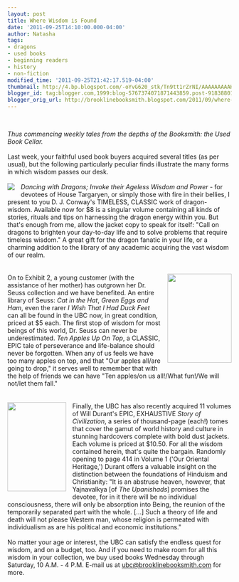 ```yaml
---
layout: post
title: Where Wisdom is Found
date: '2011-09-25T14:10:00.000-04:00'
author: Natasha
tags:
- dragons
- used books
- beginning readers
- history
- non-fiction
modified_time: '2011-09-25T21:42:17.519-04:00'
thumbnail: http://4.bp.blogspot.com/-oYvG620_stk/Tn9tt1rZrNI/AAAAAAAAAH8/VSZS-znTP8c/s72-c/dancing_with_dragons.jpg
blogger_id: tag:blogger.com,1999:blog-5767374071871443859.post-9183880150225184462
blogger_orig_url: http://brooklinebooksmith.blogspot.com/2011/09/where-wisdom-is-found.html
---
```


<br /><div style="margin-bottom: 0in;"><em>Thus commencing weekly tales from the depths of the Booksmith: the Used Book Cellar.</em></div><div style="margin-bottom: 0in;"><br /></div><div style="margin-bottom: 0in;">Last week, your faithful used book buyers acquired several titles (as per usual), but the following particularly peculiar finds illustrate the many forms in which wisdom passes our desk.</div><div style="margin-bottom: 0in;"><br /></div><div class="separator" style="clear: both; text-align: center;"><a href="http://4.bp.blogspot.com/-oYvG620_stk/Tn9tt1rZrNI/AAAAAAAAAH8/VSZS-znTP8c/s1600/dancing_with_dragons.jpg" imageanchor="1" style="clear: left; cssfloat: left; float: left; margin-bottom: 1em; margin-right: 1em;"><img border="0" hca="true" src="http://4.bp.blogspot.com/-oYvG620_stk/Tn9tt1rZrNI/AAAAAAAAAH8/VSZS-znTP8c/s1600/dancing_with_dragons.jpg" /></a></div><div style="margin-bottom: 0in;"><i>Dancing with Dragons; Invoke their Ageless Wisdom and Power</i> - for devotees of House Targaryen, or simply those with fire in their&nbsp;bellies, I present to you D. J. Conway's TIMELESS, CLASSIC work of dragon-wisdom. Available now for $8 is a singular volume containing all kinds of stories, rituals and tips on harnessing the dragon energy within you. But that's enough from me, allow the jacket copy to speak for itself: "Call on dragons to brighten your day-to-day life and to solve problems that require timeless wisdom." A great gift for the dragon fanatic in your life, or a charming addition to the library of any academic acquiring the vast wisdom of our realm.</div><div style="margin-bottom: 0in;"><br /></div><div style="margin-bottom: 0in;"><br /></div><div class="separator" style="clear: both; text-align: center;"><a href="http://2.bp.blogspot.com/-rqQHF4Sdqdk/Tn9tzSZ0_wI/AAAAAAAAAIA/DiGy7RxCIh8/s1600/tenapples.jpg" imageanchor="1" style="clear: right; cssfloat: right; float: right; margin-bottom: 1em; margin-left: 1em;"><img border="0" hca="true" height="200" src="http://2.bp.blogspot.com/-rqQHF4Sdqdk/Tn9tzSZ0_wI/AAAAAAAAAIA/DiGy7RxCIh8/s200/tenapples.jpg" width="144" /></a></div><div style="margin-bottom: 0in;">On to Exhibit 2, a young customer (with the assistance of her mother) has outgrown her Dr. Seuss collection and we have benefited. An entire library of Seuss: <i>Cat in the Hat</i>, <i>Green Eggs and Ham</i>, even the rarer <i>I Wish That I Had Duck Feet</i> can all be found in the UBC now, in great condition, priced at $5 each. The first stop of wisdom for most beings of this world, Dr. Seuss can never be underestimated. <i>Ten Apples Up On Top</i>, a CLASSIC, EPIC tale of perseverance and life-balance should never be forgotten. When any of us feels we have too many apples on top, and that "Our apples all/are going to drop," it serves well to remember that with the help of friends we can have "Ten apples/on us all!/What fun!/We will not/let them fall."</div><div style="margin-bottom: 0in;"><br /></div><div style="margin-bottom: 0in;"><br /></div><div class="separator" style="clear: both; text-align: center;"><a href="http://1.bp.blogspot.com/-7Q1HaOJGJvk/Tn9t3vCiCoI/AAAAAAAAAIE/YT9qXhNvlEk/s1600/Our_Oriental_Heritage.jpg" imageanchor="1" style="clear: left; cssfloat: left; float: left; margin-bottom: 1em; margin-right: 1em;"><img border="0" hca="true" height="200" src="http://1.bp.blogspot.com/-7Q1HaOJGJvk/Tn9t3vCiCoI/AAAAAAAAAIE/YT9qXhNvlEk/s200/Our_Oriental_Heritage.jpg" width="132" /></a></div><div style="margin-bottom: 0in;">Finally, the UBC has also recently acquired 11 volumes of Will Durant's EPIC, EXHAUSTIVE <i>Story of Civilization</i>, a series of thousand-page (each!) tomes that cover the gamut of world history and culture in stunning hardcovers complete with bold dust jackets. Each volume is priced at $10.50. For all the wisdom contained herein, that's quite the bargain. Randomly opening to page 414 in Volume 1 ('Our Oriental Heritage,') Durant offers a valuable insight on the distinction between the foundations of Hinduism and Christianity: "It is an abstruse heaven, however, that Yajnavalkya [of <i>The Upanishads</i><span style="font-style: normal;">] promises</span> the devotee, for in it there will be no individual consciousness, there will only be absorption into Being, the reunion of the temporarily separated part with the whole. [...] Such a theory of life and death will not please Western man, whose religion is permeated with individualism as are his political and economic institutions."</div><div style="margin-bottom: 0in;"><br /></div><div style="margin-bottom: 0in;">No matter your age or interest, the UBC can satisfy the endless quest for wisdom, and on a budget, too. And if you need to make room for all this wisdom in your collection, we buy used books Wednesday through Saturday, 10 A.M. - 4 P.M. E-mail us at <a href="mailto:ubc@brooklinebooksmith.com">ubc@brooklinebooksmith.com</a> for more.</div>